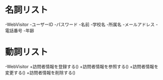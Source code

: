# 名詞リスト
-WebVisitor
 -ユーザーID
 -パスワード
 -名前
 -学校名
 -所属名
 -メールアドレス
 -電話番号
 -年齢

# 動詞リスト
-WebVisitor
 +訪問者情報を登録する()
 +訪問者情報を参照する()
 +訪問者情報を変更する()
 +訪問者情報を削除する()